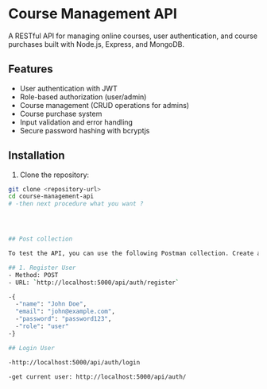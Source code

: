 # Course Management API

A RESTful API for managing online courses, user authentication, and course purchases built with Node.js, Express, and MongoDB.

## Features

- User authentication with JWT
- Role-based authorization (user/admin)
- Course management (CRUD operations for admins)
- Course purchase system
- Input validation and error handling
- Secure password hashing with bcryptjs

## Installation

1. Clone the repository:
```bash
git clone <repository-url>
cd course-management-api
# -then next procedure what you want ?




## Post collection

To test the API, you can use the following Postman collection. Create a new collection and add these requests:

## 1. Register User
- Method: POST
- URL: `http://localhost:5000/api/auth/register`

-{
  -"name": "John Doe",
  "email": "john@example.com",
  -"password": "password123",
  -"role": "user"
-}

## Login User

-http://localhost:5000/api/auth/login

-get current user: http://localhost:5000/api/auth/

